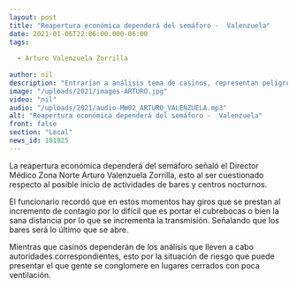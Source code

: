 ```yaml
---
layout: post
title: "Reapertura económica dependerá del semáforo -  Valenzuela"
date: 2021-01-06T22:06:00.000-06:00
tags:
  
  - Arturo Valenzuela Zorrilla
  
author: nil
description: "Entrarían a análisis tema de casinos, representan peligro por ser lugares cerrados."
image: "/uploads/2021/images-ARTURO.jpg"
video: "nil"
audio: "/uploads/2021/audio-MW02_ARTURO_VALENZUELA.mp3"
alt: "Reapertura económica dependerá del semáforo -  Valenzuela"
front: false
section: "Local"
news_id: 181925
---
```


La reapertura económica dependerá del semáforo señaló el Director Médico Zona Norte Arturo Valenzuela Zorrilla, esto al ser cuestionado respecto al posible inicio de actividades de bares y centros nocturnos.

El funcionario recordó que en estos momentos hay giros que se prestan al incremento de contagio por lo difícil que es portar el cubrebocas o bien la sana distancia por lo que se incrementa la transmisión. Señalando que los bares será lo último que se abre.

Mientras que casinos dependerán de los análisis que lleven a cabo autoridades correspondientes, esto por la situación de riesgo que puede presentar el que gente se conglomere en lugares cerrados con poca ventilación.